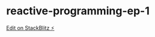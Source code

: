 # reactive-programming-ep-1

[Edit on StackBlitz ⚡️](https://stackblitz.com/edit/stackblitz-starters-n9yknf)
